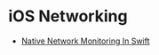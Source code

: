 # iOS Networking

- [Native Network Monitoring In Swift](https://digitalbunker.dev/native-network-monitoring-in-swift/)

